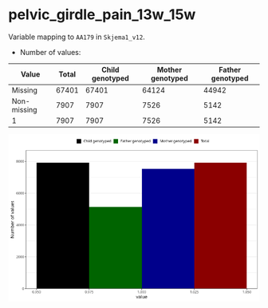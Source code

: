 # pelvic_girdle_pain_13w_15w
Variable mapping to `AA179` in `Skjema1_v12`.
- Number of values:

| Value | Total | Child genotyped | Mother genotyped | Father genotyped |
| ----- | ----- | --------------- | ---------------- | ---------------- |
| Missing | 67401 | 67401 | 64124 | 44942 |
| Non-missing | 7907 | 7907 | 7526 | 5142 |
| 1 | 7907 | 7907 | 7526 | 5142 |



![](pelvic_girdle_pain_13w_15w_n.png)



